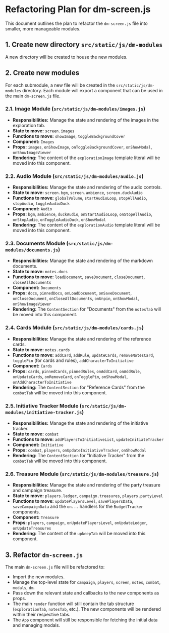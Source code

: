 # Refactoring Plan for dm-screen.js

This document outlines the plan to refactor the `dm-screen.js` file into smaller, more manageable modules.

## 1. Create new directory `src/static/js/dm-modules`

A new directory will be created to house the new modules.

## 2. Create new modules

For each submodule, a new file will be created in the `src/static/js/dm-modules` directory. Each module will export a component that can be used in the main `dm-screen.js` file.

### 2.1. Image Module (`src/static/js/dm-modules/images.js`)

- **Responsibilities:** Manage the state and rendering of the images in the exploration tab.
- **State to move:** `screen.images`
- **Functions to move:** `showImage`, `toggleBackgroundCover`
- **Component:** `Images`
- **Props:** `images`, `onShowImage`, `onToggleBackgroundCover`, `onShowModal`, `onShowImageViewer`
- **Rendering:** The content of the `explorationImage` template literal will be moved into this component.

### 2.2. Audio Module (`src/static/js/dm-modules/audio.js`)

- **Responsibilities:** Manage the state and rendering of the audio controls.
- **State to move:** `screen.bgm`, `screen.ambience`, `screen.duckAudio`
- **Functions to move:** `globalVolume`, `startAudioLoop`, `stopAllAudio`, `stopAudio`, `toggleAudioDuck`
- **Component:** `Audio`
- **Props:** `bgm`, `ambience`, `duckAudio`, `onStartAudioLoop`, `onStopAllAudio`, `onStopAudio`, `onToggleAudioDuck`, `onShowModal`
- **Rendering:** The content of the `explorationAudio` template literal will be moved into this component.

### 2.3. Documents Module (`src/static/js/dm-modules/documents.js`)

- **Responsibilities:** Manage the state and rendering of the markdown documents.
- **State to move:** `notes.docs`
- **Functions to move:** `loadDocument`, `saveDocument`, `closeDocument`, `closeAllDocuments`
- **Component:** `Documents`
- **Props:** `docs`, `pinnedDocs`, `onLoadDocument`, `onSaveDocument`, `onCloseDocument`, `onCloseAllDocuments`, `onUnpin`, `onShowModal`, `onShowImageViewer`
- **Rendering:** The `ContentSection` for "Documents" from the `notesTab` will be moved into this component.

### 2.4. Cards Module (`src/static/js/dm-modules/cards.js`)

- **Responsibilities:** Manage the state and rendering of the reference cards.
- **State to move:** `notes.cards`
- **Functions to move:** `addCard`, `addRule`, `updateCards`, `removeNotesCard`, `togglePin` (for cards and rules), `addCharacterToInitiative`
- **Component:** `Cards`
- **Props:** `cards`, `pinnedCards`, `pinnedRules`, `onAddCard`, `onAddRule`, `onUpdateCards`, `onRemoveCard`, `onTogglePin`, `onShowModal`, `onAddCharacterToInitiative`
- **Rendering:** The `ContentSection` for "Reference Cards" from the `combatTab` will be moved into this component.

### 2.5. Initiative Tracker Module (`src/static/js/dm-modules/initiative-tracker.js`)

- **Responsibilities:** Manage the state and rendering of the initiative tracker.
- **State to move:** `combat`
- **Functions to move:** `addPlayersToInitiativeList`, `updateInitiateTracker`
- **Component:** `Initiative`
- **Props:** `combat`, `players`, `onUpdateInitiativeTracker`, `onShowModal`
- **Rendering:** The `ContentSection` for "Initiative Tracker" from the `combatTab` will be moved into this component.

### 2.6. Treasure Module (`src/static/js/dm-modules/treasure.js`)

- **Responsibilities:** Manage the state and rendering of the party treasure and campaign treasure.
- **State to move:** `players.ledger`, `campaign.treasures`, `players.partyLevel`
- **Functions to move:** `updatePlayersLevel`, `savePlayersData`, `saveCampaignData` and the `on...` handlers for the `BudgetTracker` components.
- **Component:** `Treasure`
- **Props:** `players`, `campaign`, `onUpdatePlayersLevel`, `onUpdateLedger`, `onUpdateTreasures`
- **Rendering:** The content of the `upkeepTab` will be moved into this component.

## 3. Refactor `dm-screen.js`

The main `dm-screen.js` file will be refactored to:
- Import the new modules.
- Manage the top-level state for `campaign`, `players`, `screen`, `notes`, `combat`, `modals`, `dm`.
- Pass down the relevant state and callbacks to the new components as props.
- The main `render` function will still contain the tab structure (`explorationTab`, `notesTab`, etc.). The new components will be rendered within their respective tabs.
- The `App` component will still be responsible for fetching the initial data and managing modals.

